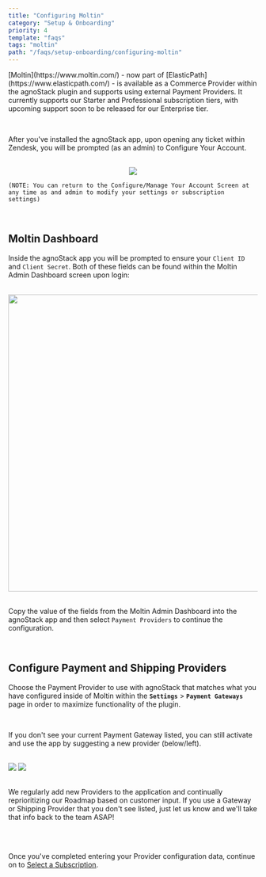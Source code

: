 ```yaml
---
title: "Configuring Moltin"
category: "Setup & Onboarding"
priority: 4
template: "faqs"
tags: "moltin"
path: "/faqs/setup-onboarding/configuring-moltin"
---
```


<p>[Moltin](https://www.moltin.com/) - now part of [ElasticPath](https://www.elasticpath.com/) - is available as a Commerce Provider within the agnoStack plugin and supports using external Payment Providers. It currently supports our Starter and Professional subscription tiers, with upcoming support soon to be released for our Enterprise tier.</p>

<br/>

After you've installed the agnoStack app, upon opening any ticket within Zendesk, you will be prompted (as an admin) to Configure Your Account.

<br/>

<center>
    <img class="border" src="/images/moltin-configuration-screenshot.png" data-canonical-src="/images/moltin-configuration-screenshot.png" />
</center>

```
(NOTE: You can return to the Configure/Manage Your Account Screen at any time as and admin to modify your settings or subscription settings)
```

<br/>

## Moltin Dashboard

Inside the agnoStack app you will be prompted to ensure your `Client ID` and `Client Secret`. Both of these fields can be found within the Moltin Admin Dashboard screen upon login:

<br/>

<center>
    <img class="border" src="/images/moltin-keys-screenshot.png" data-canonical-src="/images/moltin-keys-screenshot.png" width="600" />
</center>

<br/>

Copy the value of the fields from the Moltin Admin Dashboard into the agnoStack app and then select `Payment Providers` to continue the configuration.

<br/>

## Configure Payment and Shipping Providers

Choose the Payment Provider to use with agnoStack that matches what you have configured inside of Moltin within the **`Settings`** > **`Payment Gateways`** page in order to maximize functionality of the plugin.

<br/>

If you don't see your current Payment Gateway listed, you can still activate and use the app by suggesting a new provider (below/left).

<br/>

<div class="image-group">
  <img class="border" src="/images/suggest-configuration-payment-screenshot.png" data-canonical-src="/images/suggest-configuration-payment-screenshot.png" />
  <img class="border" src="/images/configuration-shipping-screenshot.png" data-canonical-src="/images/configuration-shipping-screenshot.png" />
</div>

<br/>

We regularly add new Providers to the application and continually reprioritizing our Roadmap based on customer input. If you use a Gateway or Shipping Provider that you don't see listed, just let us know and we'll take that info back to the team ASAP!

<br/>
<br/>

Once you've completed entering your Provider configuration data, continue on to [Select a Subscription](/faqs/setup-onboarding/selecting-a-subscription).
